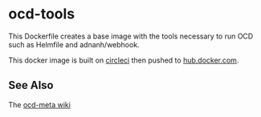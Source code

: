 # ocd-tools

This Dockerfile creates a base image with the tools necessary to run OCD such as Helmfile and adnanh/webhook. 

This docker image is built on [circleci](https://circleci.com/gh/ocd-scm/ocd-tools) then pushed to [hub.docker.com](https://hub.docker.com/r/simonmassey/ocd-tools/). 

## See Also

The [ocd-meta wiki](https://github.com/ocd-scm/ocd-meta/wiki)
